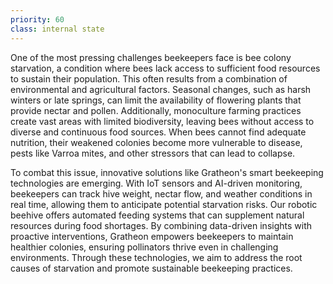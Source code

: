 ```yaml
---
priority: 60
class: internal state
---
```

One of the most pressing challenges beekeepers face is bee colony starvation, a condition where bees lack access to sufficient food resources to sustain their population. This often results from a combination of environmental and agricultural factors. Seasonal changes, such as harsh winters or late springs, can limit the availability of flowering plants that provide nectar and pollen. Additionally, monoculture farming practices create vast areas with limited biodiversity, leaving bees without access to diverse and continuous food sources. When bees cannot find adequate nutrition, their weakened colonies become more vulnerable to disease, pests like Varroa mites, and other stressors that can lead to collapse.

To combat this issue, innovative solutions like Gratheon's smart beekeeping technologies are emerging. With IoT sensors and AI-driven monitoring, beekeepers can track hive weight, nectar flow, and weather conditions in real time, allowing them to anticipate potential starvation risks. Our robotic beehive offers automated feeding systems that can supplement natural resources during food shortages. By combining data-driven insights with proactive interventions, Gratheon empowers beekeepers to maintain healthier colonies, ensuring pollinators thrive even in challenging environments. Through these technologies, we aim to address the root causes of starvation and promote sustainable beekeeping practices.